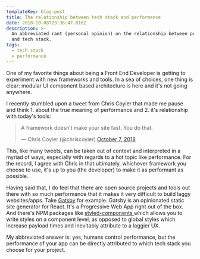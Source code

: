 ```yaml
---
templateKey: blog-post
title: The relationship between tech stack and performance
date: 2018-10-08T23:36:47.016Z
description: >-
  An abbreviated rant (personal opinion) on the relationship between performance
  and tech stack.
tags:
  - tech stack
  - performance
---
```

One of my favorite things about being a Front End Developer is getting to experiment with new frameworks and tools. In a sea of choices, one thing is clear: modular UI component based architecture is here and it's not going anywhere. 

I recently stumbled upon a tweet from Chris Coyier that made me pause and think 1. about the true meaning of performance and 2. it's relationship with today's tools:

<blockquote class="twitter-tweet" data-lang="en"><p lang="en" dir="ltr">A framework doesn’t make your site fast. You do that.</p>&mdash; Chris Coyier (@chriscoyier) <a href="https://twitter.com/chriscoyier/status/1048756495826006021?ref_src=twsrc%5Etfw">October 7, 2018</a></blockquote>

<script async src="https://platform.twitter.com/widgets.js" charset="utf-8"></script>

This, like many tweets, can be taken out of context and interpreted in a myriad of ways, especially with regards to a hot topic like performance. For the record, I agree with Chris in that ultimately, whichever framework you choose to use, it's up to you (the developer) to make it as performant as possible. 

Having said that, I do feel that there are open source projects and tools out there with so much performance that it makes it very difficult to build laggy websites/apps. Take [Gatsby](https://www.gatsbyjs.org) for example. Gatsby is an opinionated static site generator for React. It's a Progressive Web App right out of the box. And there's NPM packages like [styled-components ](https://www.styled-components.com/)which allows you to write styles on a component level, as opposed to global styles which increase payload times and inevitably attribute to a laggier UX.

My abbreviated answer is: yes, humans control performance, but the performance of your app can be directly attributed to which tech stack you choose for your project.
